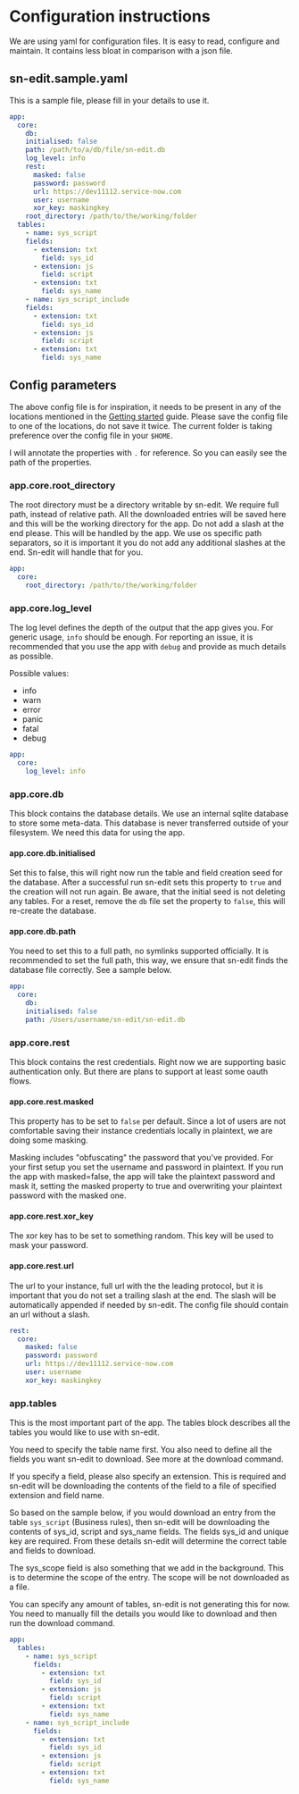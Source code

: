 # Configuration instructions

We are using yaml for configuration files. It is easy to read, configure and maintain.
It contains less bloat in comparison with a json file.

## sn-edit.sample.yaml
This is a sample file, please fill in your details to use it.

```yaml
app:
  core:
    db:
    initialised: false
    path: /path/to/a/db/file/sn-edit.db
    log_level: info
    rest:
      masked: false
      password: password
      url: https://dev11112.service-now.com
      user: username
      xor_key: maskingkey
    root_directory: /path/to/the/working/folder
  tables:
    - name: sys_script
    fields:
      - extension: txt
        field: sys_id
      - extension: js
        field: script
      - extension: txt
        field: sys_name
    - name: sys_script_include
    fields:
      - extension: txt
        field: sys_id
      - extension: js
        field: script
      - extension: txt
        field: sys_name
```

## Config parameters
The above config file is for inspiration, it needs to be present in any of the locations mentioned in the 
[Getting started](getting-started/README.md "configuration") guide.
Please save the config file to one of the locations, do not save it twice. The current folder is taking preference
over the config file in your `$HOME`.

I will annotate the properties with `.` for reference. So you can easily see the path of the properties. 

### app.core.root_directory
The root directory must be a directory writable by sn-edit. We require full path, instead of relative path.
All the downloaded entries will be saved here and this will be the working directory for the app. Do not add
a slash at the end please. This will be handled by the app. We use os specific path separators, so it is important
it you do not add any additional slashes at the end. Sn-edit will handle that for you.

```yaml
app:
  core:
    root_directory: /path/to/the/working/folder
```

### app.core.log_level
The log level defines the depth of the output that the app gives you. For generic usage, `info` should be enough.
For reporting an issue, it is recommended that you use the app with `debug` and provide as much details as possible.

Possible values:
* info
* warn
* error
* panic
* fatal
* debug


```yaml
app:
  core:
    log_level: info
```


### app.core.db
This block contains the database details. We use an internal sqlite database to store some meta-data. This database
is never transferred outside of your filesystem. We need this data for using the app. 

#### app.core.db.initialised
Set this to false, this will right now run the table and field creation seed for the database. After a successful run
sn-edit sets this property to `true` and the creation will not run again. Be aware, that the initial seed is not deleting
any tables. For a reset, remove the `db` file set the property to `false`, this will re-create the database.

#### app.core.db.path
You need to set this to a full path, no symlinks supported officially. It is recommended to set the full path, this way,
we ensure that sn-edit finds the database file correctly. See a sample below.


```yaml
app:
  core:
    db:
    initialised: false
    path: /Users/username/sn-edit/sn-edit.db
```

### app.core.rest
This block contains the rest credentials. Right now we are supporting basic authentication only. But there are plans
to support at least some oauth flows.

#### app.core.rest.masked
This property has to be set to `false` per default. Since a lot of users are not comfortable saving their instance
credentials locally in plaintext, we are doing some masking.

Masking includes "obfuscating" the password that you've provided. For your first setup you set the username and password
in plaintext. If you run the app with masked=false, the app will take the plaintext password and mask it, setting the masked
property to true and overwriting your plaintext password with the masked one.

#### app.core.rest.xor_key
The xor key has to be set to something random. This key will be used to mask your password.

#### app.core.rest.url
The url to your instance, full url with the the leading protocol, but it is important that you do not set a trailing slash
at the end. The slash will be automatically appended if needed by sn-edit. The config file should contain an url without
a slash.


```yaml
rest:
  core:
    masked: false
    password: password
    url: https://dev11112.service-now.com
    user: username
    xor_key: maskingkey
```

### app.tables
This is the most important part of the app. The tables block describes all the tables you would like to use with sn-edit.

You need to specify the table name first. You also need to define all the fields you want sn-edit to download. See more 
at the download command.

If you specify a field, please also specify an extension. This is required and sn-edit will be downloading the contents
of the field to a file of specified extension and field name.

So based on the sample below, if you would download an entry from the table `sys_script` (Business rules), then sn-edit
will be downloading the contents of sys_id, script and sys_name fields. The fields sys_id and unique key are required.
From these details sn-edit will determine the correct table and fields to download.

The sys_scope field is also something that we add in the background. This is to determine the scope of the entry. The
scope will be not downloaded as a file.

You can specify any amount of tables, sn-edit is not generating this for now. You need to manually fill the details you
would like to download and then run the download command.


```yaml
app:
  tables:
    - name: sys_script
      fields:
        - extension: txt
          field: sys_id
        - extension: js
          field: script
        - extension: txt
          field: sys_name
    - name: sys_script_include
      fields:
        - extension: txt
          field: sys_id
        - extension: js
          field: script
        - extension: txt
          field: sys_name
```

